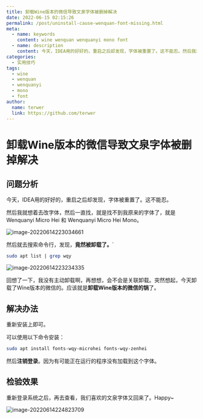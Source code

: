 ```yaml
---
title: 卸载Wine版本的微信导致文泉字体被删掉解决
date: 2022-06-15 02:15:26
permalink: /post/uninstall-cause-wenquan-font-missing.html
meta:
  - name: keywords
    content: wine wenquan wenquanyi mono font
  - name: description
    content: 今天，IDEA用的好好的，重启之后却发现，字体被重置了。这不能忍。然后我就想着去改字体，然后一直找，就是找不到我原来的字体了，就是Wenquanyi Micro Hei 和 Wenquanyi Micro Hei Mono。
categories:
  - 实用技巧
tags:
  - wine
  - wenquan
  - wenquanyi
  - mono
  - font
author: 
  name: terwer
  link: https://github.com/terwer
---
```

# 卸载Wine版本的微信导致文泉字体被删掉解决

## 问题分析

今天，IDEA用的好好的，重启之后却发现，字体被重置了。这不能忍。

然后我就想着去改字体，然后一直找，就是找不到我原来的字体了，就是 Wenquanyi Micro Hei 和 Wenquanyi Micro Hei Mono。

![image-20220614223034661](https://ghproxy.com/https://raw.githubusercontent.com/terwer/upload/main/img/20220614223040.png)

然后就去搜索命令行，发现，**竟然被卸载了。**`

```bash
sudo apt list | grep wqy
```

![image-20220614223234335](https://ghproxy.com/https://raw.githubusercontent.com/terwer/upload/main/img/20220614223234.png)

回想了一下，我没有主动卸载啊，再想想，会不会是关联卸载。突然想起，今天卸载了Wine版本的微信的。应该就是**卸载Wine版本的微信的锅**了。

## 解决办法

重新安装上即可。

可以使用以下命令安装：

```bash
sudo apt install fonts-wqy-microhei fonts-wqy-zenhei
```

然后**注销登录**。因为有可能正在运行的程序没有加载到这个字体。

## 检验效果

重新登录系统之后，再去查看，我们喜欢的文泉字体又回来了。Happy~

![image-20220614224823709](https://ghproxy.com/https://raw.githubusercontent.com/terwer/upload/main/img/20220614224829.png)

